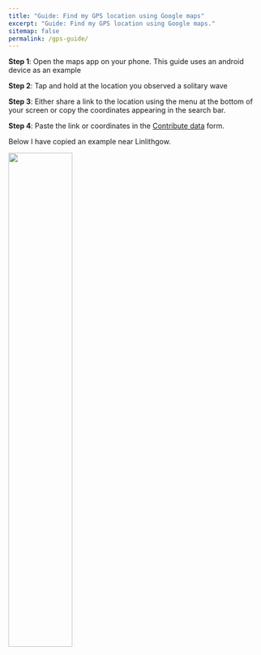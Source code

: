 ```yaml
---
title: "Guide: Find my GPS location using Google maps"
excerpt: "Guide: Find my GPS location using Google maps."
sitemap: false
permalink: /gps-guide/
---
```


**Step 1**: Open the maps app on your phone. This guide uses an android device as an example 

**Step 2**: Tap and hold at the location you observed a solitary wave

**Step 3**: Either share a link to the location using the menu at the bottom of your screen or copy the coordinates appearing in the search bar.

**Step 4**: Paste the link or coordinates in the [Contribute data](/submit-data/) form.

Below I have copied an example near Linlithgow.

 <img src="https://user-images.githubusercontent.com/108955232/178766457-bcd5a2f0-a1b4-48ef-ac05-da8481c41c8b.jpg"  width="50%" height="50%">


